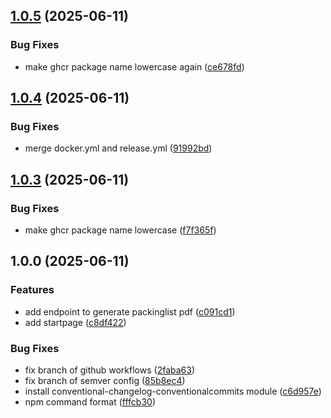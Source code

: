 ## [1.0.5](https://github.com/Silverminer007/Warehouse-Backend/compare/v1.0.4...v1.0.5) (2025-06-11)

### Bug Fixes

* make ghcr package name lowercase again ([ce678fd](https://github.com/Silverminer007/Warehouse-Backend/commit/ce678fd2340f7c7ebcd85154c63f7e326d0def68))

## [1.0.4](https://github.com/Silverminer007/Warehouse-Backend/compare/v1.0.3...v1.0.4) (2025-06-11)

### Bug Fixes

* merge docker.yml and release.yml ([91992bd](https://github.com/Silverminer007/Warehouse-Backend/commit/91992bd3b92d352958e8960fbe96a4281835d8c0))

## [1.0.3](https://github.com/Silverminer007/Warehouse-Backend/compare/v1.0.2...v1.0.3) (2025-06-11)

### Bug Fixes

* make ghcr package name lowercase ([f7f365f](https://github.com/Silverminer007/Warehouse-Backend/commit/f7f365fe30d1a1f982a89931ecd7d60026060efa))

## 1.0.0 (2025-06-11)

### Features

* add endpoint to generate packinglist pdf ([c091cd1](https://github.com/Silverminer007/Warehouse-Backend/commit/c091cd1caef303a6c8eb0092d34a39ebb97f1268))
* add startpage ([c8df422](https://github.com/Silverminer007/Warehouse-Backend/commit/c8df422856024ca0482800e420c856e97dc125bd))

### Bug Fixes

* fix branch of github workflows ([2faba63](https://github.com/Silverminer007/Warehouse-Backend/commit/2faba632cb2607c5b72ca0433878b8a7ce6ffed7))
* fix branch of semver config ([85b8ec4](https://github.com/Silverminer007/Warehouse-Backend/commit/85b8ec4ec96936f9faf0c5120e96fb361e6e58e0))
* install conventional-changelog-conventionalcommits module ([c6d957e](https://github.com/Silverminer007/Warehouse-Backend/commit/c6d957e1e19d883df8a4df24501e3ecc555242e0))
* npm command format ([fffcb30](https://github.com/Silverminer007/Warehouse-Backend/commit/fffcb309f77cbab40be93added7faedef476fe18))
